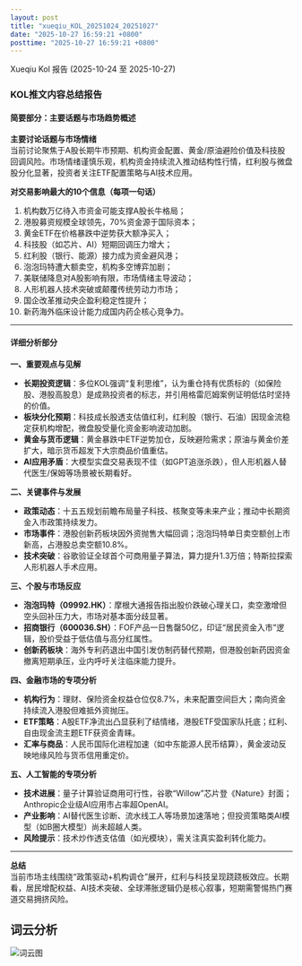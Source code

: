 ```yaml
---
layout: post
title: "xueqiu_KOL_20251024_20251027"
date: "2025-10-27 16:59:21 +0800"
posttime: "2025-10-27 16:59:21 +0800"
---
```


Xueqiu Kol 报告 (2025-10-24 至 2025-10-27)

### KOL推文内容总结报告

#### **简要部分：主要话题与市场趋势概述**
**主要讨论话题与市场情绪**  
当前讨论聚焦于A股长期牛市预期、机构资金配置、黄金/原油避险价值及科技股回调风险。市场情绪谨慎乐观，机构资金持续流入推动结构性行情，红利股与微盘股分化显著，投资者关注ETF配置策略与AI技术应用。

**对交易影响最大的10个信息（每项一句话）**  
1. 机构数万亿待入市资金可能支撑A股长牛格局；  
2. 港股募资规模全球领先，70%资金源于国际资本；  
3. 黄金ETF在价格暴跌中逆势获大额净买入；  
4. 科技股（如芯片、AI）短期回调压力增大；  
5. 红利股（银行、能源）接力成为资金避风港；  
6. 泡泡玛特遭大额卖空，机构多空博弈加剧；  
7. 美联储降息对A股影响有限，市场情绪主导波动；  
8. 人形机器人技术突破或颠覆传统劳动力市场；  
9. 国企改革推动央企盈利稳定性提升；  
10. 新药海外临床设计能力成国内药企核心竞争力。

---

#### **详细分析部分**

**一、重要观点与见解**  
- **长期投资逻辑**：多位KOL强调“复利思维”，认为重仓持有优质标的（如保险股、港股高股息）是成熟投资者的标志，并引用格雷厄姆案例证明低估时坚持的价值。  
- **板块分化预期**：科技成长股透支估值红利，红利股（银行、石油）因现金流稳定获机构增配，微盘股受量化资金影响波动加剧。  
- **黄金与货币逻辑**：黄金暴跌中ETF逆势加仓，反映避险需求；原油与黄金价差扩大，暗示货币超发下大宗商品价值重估。  
- **AI应用矛盾**：大模型实盘交易表现不佳（如GPT追涨杀跌），但人形机器人替代医生/保姆等场景被长期看好。

**二、关键事件与发展**  
- **政策动态**：十五五规划前瞻布局量子科技、核聚变等未来产业；推动中长期资金入市政策持续发力。  
- **市场事件**：港股创新药板块因外资抛售大幅回调；泡泡玛特单日卖空额创上市新高，占港股总卖空额10.8%。  
- **技术突破**：谷歌验证全球首个可商用量子算法，算力提升1.3万倍；特斯拉探索人形机器人手术应用。

**三、个股与市场反应**  
- **泡泡玛特（09992.HK）**：摩根大通报告指出股价跌破心理关口，卖空激增但空头回补压力大，市场对基本面分歧显著。  
- **招商银行（600036.SH）**：FOF产品一日售罄50亿，印证“居民资金入市”逻辑，股价受益于低估值与高分红属性。  
- **创新药板块**：海外专利药退出中国引发仿制药替代预期，但港股创新药因资金撤离短期承压，业内呼吁关注临床能力提升。

**四、金融市场的专项分析**  
- **机构行为**：理财、保险资金权益仓位仅8.7%，未来配置空间巨大；南向资金持续流入港股但难抵外资抛压。  
- **ETF策略**：A股ETF净流出凸显获利了结情绪，港股ETF受国家队托底；红利、自由现金流主题ETF获资金青睐。  
- **汇率与商品**：人民币国际化进程加速（如中东能源人民币结算），黄金波动反映地缘风险与货币信用重定价。

**五、人工智能的专项分析**  
- **技术进展**：量子计算验证商用可行性，谷歌“Willow”芯片登《Nature》封面； Anthropic企业级AI应用市占率超OpenAI。  
- **产业影响**：AI替代医生诊断、流水线工人等场景加速落地；但投资策略类AI模型（如B圈大模型）尚未超越人类。  
- **风险提示**：技术炒作透支估值（如光模块），需关注真实盈利转化能力。

---

**总结**  
当前市场主线围绕“政策驱动+机构调仓”展开，红利与科技呈现跷跷板效应。长期看，居民增配权益、AI技术突破、全球滞胀逻辑仍是核心叙事，短期需警惕热门赛道交易拥挤风险。

## 词云分析

![词云图](wordcloud_xueqiu_KOL_20251024_20251027.jpg)
